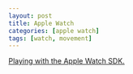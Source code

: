 ```yaml
---
layout: post
title: Apple Watch
categories: [apple watch]
tags: [watch, movement]
---
```


[Playing with the Apple Watch SDK.](https://youtu.be/lHgUTOFFIbU)

